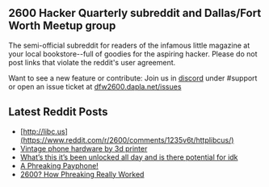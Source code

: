 ## 2600 Hacker Quarterly subreddit and Dallas/Fort Worth Meetup group
The semi-official subreddit for readers of the infamous little magazine at your local bookstore--full of goodies for the aspiring hacker. Please do not post links that violate the reddit's user agreement.

Want to see a new feature or contribute: 
Join us in [discord](https://dfw2600.dapla.net/chat) under #support or open an issue ticket at [dfw2600.dapla.net/issues](https://dfw2600.dapla.net/issues)

## Latest Reddit Posts
<!-- BLOG-POST-LIST:START -->
- [http://libc.us](https://www.reddit.com/r/2600/comments/1235v6t/httplibcus/)
- [Vintage phone hardware by 3d printer](https://www.reddit.com/r/2600/comments/1232mdw/vintage_phone_hardware_by_3d_printer/)
- [What’s this it’s been unlocked all day and is there potential for idk](https://www.reddit.com/r/2600/comments/122spix/whats_this_its_been_unlocked_all_day_and_is_there/)
- [A Phreaking Payphone!](https://www.reddit.com/r/2600/comments/122q3eu/a_phreaking_payphone/)
- [2600? How Phreaking Really Worked](https://www.reddit.com/r/2600/comments/122p3ot/2600_how_phreaking_really_worked/)
<!-- BLOG-POST-LIST:END -->
